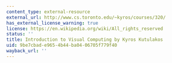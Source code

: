 ```yaml
---
content_type: external-resource
external_url: http://www.cs.toronto.edu/~kyros/courses/320/
has_external_license_warning: true
license: https://en.wikipedia.org/wiki/All_rights_reserved
status: ''
title: Introduction to Visual Computing by Kyros Kutulakos
uid: 9be7cbad-e965-4b44-ba04-06705f779f40
wayback_url: ''
---
```

